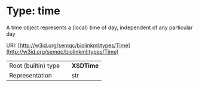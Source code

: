 
# Type: time


A time object represents a (local) time of day, independent of any particular day

URI: [http://w3id.org/semqc/biolinkml:types/Time](http://w3id.org/semqc/biolinkml:types/Time)

|  |  |  |
| --- | --- | --- |
| Root (builtin) type | | **XSDTime** |
| Representation | | str |
